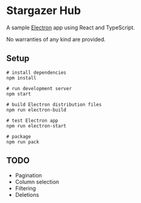 # Stargazer Hub

A sample [Electron](https://electronjs.org/) app using React and TypeScript.

No warranties of any kind are provided.

## Setup

```shell
# install dependencies
npm install

# run development server
npm start

# build Electron distribution files
npm run electron-build

# test Electron app
npm run electron-start

# package
npm run pack
```
## TODO
* Pagination
* Column selection
* Filtering
* Deletions